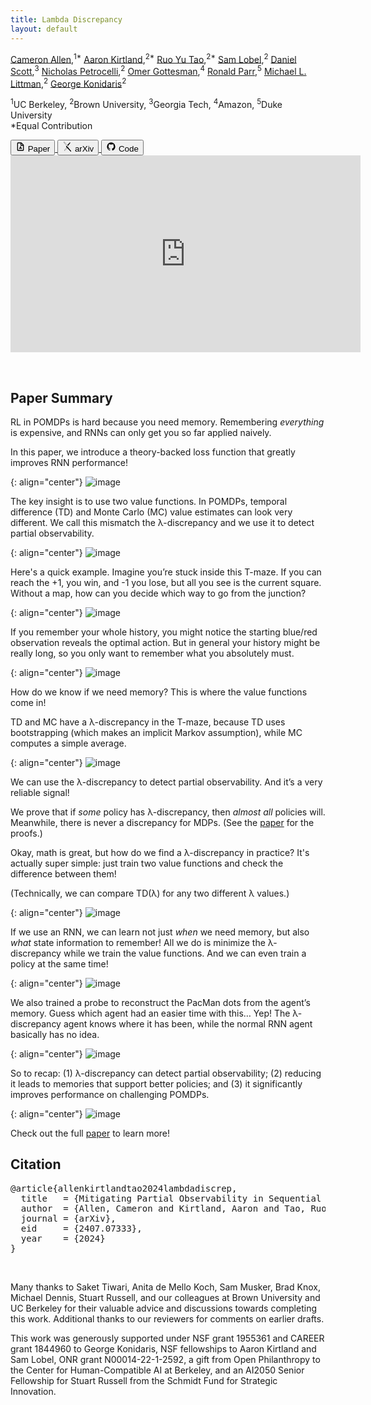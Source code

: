 ```yaml
---
title: Lambda Discrepancy
layout: default
---
```


<!-- # Mitigating Partial Observability in Sequential Decision Processes via the Lambda Discrepancy -->

[Cameron Allen](https://camallen.net),<sup>1\*</sup> [Aaron Kirtland](https://atkirtland.github.io/),<sup>2\*</sup> [Ruo Yu Tao](https://taodav.cc/),<sup>2\*</sup> [Sam Lobel](https://samlobel.github.io/),<sup>2</sup> [Daniel Scott](https://dsctt.github.io/),<sup>3</sup> [Nicholas Petrocelli](https://www.linkedin.com/in/nicholasrp/),<sup>2</sup> [Omer Gottesman](https://omergott.github.io/),<sup>4</sup> [Ronald Parr](https://users.cs.duke.edu/~parr/),<sup>5</sup> [Michael L. Littman](https://www.littmania.com),<sup>2</sup> [George Konidaris](https://cs.brown.edu/~gdk/)<sup>2</sup>

<sup>1</sup>UC Berkeley, <sup>2</sup>Brown University, <sup>3</sup>Georgia Tech, <sup>4</sup>Amazon, <sup>5</sup>Duke University
<br/>*Equal Contribution

<div class="flex text-sm md:text-base mb-8 mt-4">
  <a href="https://arxiv.org/pdf/2407.07333">
    <button class="border hover:text-white hover:bg-black border-solid border-black rounded-md px-4 py-1 mr-4">
      <div class="flex items-center">
        <svg viewBox="0 0 24 24" width="1.2em" height="1.2em" class="inline-block mr-1">
          <g fill="none" fill-rule="evenodd">
          <path d="M24 0v24H0V0zM12.593 23.258l-.011.002l-.071.035l-.02.004l-.014-.004l-.071-.035c-.01-.004-.019-.001-.024.005l-.004.01l-.017.428l.005.02l.01.013l.104.074l.015.004l.012-.004l.104-.074l.012-.016l.004-.017l-.017-.427c-.002-.01-.009-.017-.017-.018m.265-.113l-.013.002l-.185.093l-.01.01l-.003.011l.018.43l.005.012l.008.007l.201.093c.012.004.023 0 .029-.008l.004-.014l-.034-.614c-.003-.012-.01-.02-.02-.022m-.715.002a.023.023 0 0 0-.027.006l-.006.014l-.034.614c0 .012.007.02.017.024l.015-.002l.201-.093l.01-.008l.004-.011l.017-.43l-.003-.012l-.01-.01z"></path>
          <path fill="currentColor" d="M13.586 2a2 2 0 0 1 1.284.467l.13.119L19.414 7a2 2 0 0 1 .578 1.238l.008.176V20a2 2 0 0 1-1.85 1.995L18 22H6a2 2 0 0 1-1.995-1.85L4 20V4a2 2 0 0 1 1.85-1.995L6 2zM12 4H6v16h12V10h-4.5a1.5 1.5 0 0 1-1.493-1.356L12 8.5zm.988 7.848a6.223 6.223 0 0 0 2.235 3.872c.887.717.076 2.121-.988 1.712a6.223 6.223 0 0 0-4.47 0c-1.065.41-1.876-.995-.989-1.712a6.222 6.222 0 0 0 2.235-3.872c.178-1.127 1.8-1.126 1.977 0m-.99 2.304l-.688 1.196h1.38zM14 4.414V8h3.586z"></path>
          </g>
        </svg>
        Paper
      </div>
    </button>
  </a>
  <a href="https://arxiv.org/abs/2407.07333">
    <button class="border hover:text-white hover:bg-black border-solid border-black rounded-md px-4 py-1 mr-4">
      <div class="flex items-center">
        <svg viewBox="0 0 24 24" width="1.2em" height="1.2em" class="inline-block mr-1">
          <path fill="currentColor" d="M3.842 0a1 1 0 0 0-.922.608c-.153.369-.044.627.294 1.111l6.919 8.36l-1.023 1.106a1.04 1.04 0 0 0 .003 1.423l1.23 1.313l-5.44 6.444c-.28.3-.453.823-.297 1.199a1.025 1.025 0 0 0 .959.635a.91.91 0 0 0 .689-.34l5.783-6.126l7.49 8.005a.85.85 0 0 0 .684.26a.96.96 0 0 0 .877-.615c.158-.377-.017-.75-.306-1.14L13.73 13.9l1.064-1.13a.963.963 0 0 0 .009-1.316L4.633.464S4.26.01 3.867 0zm0 .272h.017c.218.005.487.272.564.364l.005.006l.005.005l10.17 10.99a.69.69 0 0 1-.008.946l-1.066 1.133l-1.498-1.772l-8.6-10.39c-.328-.472-.352-.619-.26-.841a.73.73 0 0 1 .671-.44Zm14.341 1.57a.88.88 0 0 0-.655.242l-5.696 6.158l1.694 1.832l5.309-6.514c.325-.433.479-.66.325-1.029a1.12 1.12 0 0 0-.977-.689m-7.655 12.282l1.318 1.414l-5.786 6.13a.65.65 0 0 1-.496.26a.75.75 0 0 1-.706-.467c-.112-.269.036-.687.244-.909l.005-.005l.005-.006z"></path>
        </svg>
        arXiv
      </div>
    </button>
  </a>
  <a href="https://github.com/brownirl/lambda_discrepancy">
    <button class="border hover:text-white hover:bg-black border-solid border-black rounded-md px-4 py-1 undefined">
      <div class="flex items-center">
        <svg viewBox="0 0 24 24" width="1.2em" height="1.2em" class="inline-block mr-1">
          <path fill="currentColor" d="M12 2A10 10 0 0 0 2 12c0 4.42 2.87 8.17 6.84 9.5c.5.08.66-.23.66-.5v-1.69c-2.77.6-3.36-1.34-3.36-1.34c-.46-1.16-1.11-1.47-1.11-1.47c-.91-.62.07-.6.07-.6c1 .07 1.53 1.03 1.53 1.03c.87 1.52 2.34 1.07 2.91.83c.09-.65.35-1.09.63-1.34c-2.22-.25-4.55-1.11-4.55-4.92c0-1.11.38-2 1.03-2.71c-.1-.25-.45-1.29.1-2.64c0 0 .84-.27 2.75 1.02c.79-.22 1.65-.33 2.5-.33s1.71.11 2.5.33c1.91-1.29 2.75-1.02 2.75-1.02c.55 1.35.2 2.39.1 2.64c.65.71 1.03 1.6 1.03 2.71c0 3.82-2.34 4.66-4.57 4.91c.36.31.69.92.69 1.85V21c0 .27.16.59.67.5C19.14 20.16 22 16.42 22 12A10 10 0 0 0 12 2"></path>
        </svg>
        Code
      </div>
    </button>
  </a>
</div>

<iframe width="560" height="315" src="https://www.youtube-nocookie.com/embed/mtGZOdiqkMI?si=Zyo7-4KML7EG3zW-" title="YouTube video player" frameborder="0" allow="accelerometer; autoplay; clipboard-write; encrypted-media; gyroscope; picture-in-picture; web-share" referrerpolicy="strict-origin-when-cross-origin" allowfullscreen></iframe>

&nbsp;

## Paper Summary

RL in POMDPs is hard because you need memory. Remembering *everything* is expensive, and RNNs can only get you so far applied naively.

In this paper, we introduce a theory-backed loss function that greatly improves RNN performance!

{: align="center"}
![image](images/pacman.gif)

The key insight is to use two value functions. In POMDPs, temporal difference (TD) and Monte Carlo (MC) value estimates can look very different. We call this mismatch the λ-discrepancy and we use it to detect partial observability.

{: align="center"}
![image](images/ld-def.png)

Here's a quick example. Imagine you’re stuck inside this T-maze. If you can reach the +1, you win, and -1 you lose, but all you see is the current square. Without a map, how can you decide which way to go from the junction?

{: align="center"}
![image](images/t-maze.gif)

If you remember your whole history, you might notice the starting blue/red observation reveals the optimal action. But in general your history might be really long, so you only want to remember what you absolutely must.

{: align="center"}
![image](images/t-maze-memory.png)

How do we know if we need memory? This is where the value functions come in!

TD and MC have a λ-discrepancy in the T-maze, because TD uses bootstrapping (which makes an implicit Markov assumption), while MC computes a simple average.

{: align="center"}
![image](images/t-maze-td-mc.png)

We can use the λ-discrepancy to detect partial observability. And it’s a very reliable signal!

We prove that if *some* policy has λ-discrepancy, then *almost all* policies will. Meanwhile, there is never a discrepancy for MDPs. (See the [paper](https://arxiv.org/pdf/2407.07333) for the proofs.)

Okay, math is great, but how do we find a λ-discrepancy in practice? It's actually super simple: just train two value functions and check the difference between them!

(Technically, we can compare TD(λ) for any two different λ values.)

{: align="center"}
![image](images/arch-super-simple.png)

If we use an RNN, we can learn not just *when* we need memory, but also *what* state information to remember! All we do is minimize the λ-discrepancy while we train the value functions. And we can even train a policy at the same time!

{: align="center"}
![image](images/arch-full.png)

We also trained a probe to reconstruct the PacMan dots from the agent’s memory. Guess which agent had an easier time with this… Yep! The λ-discrepancy agent knows where it has been, while the normal RNN agent basically has no idea.

{: align="center"}
![image](images/memory-viz.gif)

So to recap: (1) λ-discrepancy can detect partial observability; (2) reducing it leads to memories that support better policies; and (3) it significantly improves performance on challenging POMDPs.

{: align="center"}
![image](images/learning-curves.png)

Check out the full [paper](https://arxiv.org/pdf/2407.07333) to learn more!

## Citation

<pre class="bibtex">
@article{allenkirtlandtao2024lambdadiscrep,
  title   = {Mitigating Partial Observability in Sequential Decision Processes via the Lambda Discrepancy},
  author  = {Allen, Cameron and Kirtland, Aaron and Tao, Ruo Yu and Lobel, Sam and Scott, Daniel and Petrocelli, Nicholas and Gottesman, Omer and Parr, Ronald and Littman, Michael L. and Konidaris, George},
  journal = {arXiv},
  eid     = {2407.07333},
  year    = {2024}
}
</pre>
<br />

Many thanks to Saket Tiwari, Anita de Mello Koch, Sam Musker, Brad Knox, Michael Dennis, Stuart Russell, and our colleagues at Brown University and UC Berkeley for their valuable advice and discussions towards completing this work. Additional thanks to our reviewers for comments on earlier drafts.

This work was generously supported under NSF grant 1955361 and CAREER grant 1844960 to George Konidaris, NSF fellowships to Aaron Kirtland and Sam Lobel, ONR grant N00014-22-1-2592, a gift from Open Philanthropy to the Center for Human-Compatible AI at Berkeley, and an AI2050 Senior Fellowship for Stuart Russell from the Schmidt Fund for Strategic Innovation.
